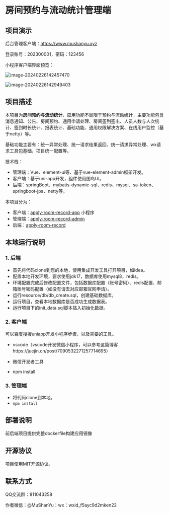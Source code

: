 # 房间预约与流动统计管理端

## 项目演示

后台管理客户端：https://www.mushanyu.xyz

登录账号：202300001，密码：123456

小程序客户端界面预览：

![image-20240226142457470](https://mushanyu-note.oss-cn-beijing.aliyuncs.com/mk-image/image-20240226142457470.png)

![image-20240226142949403](https://mushanyu-note.oss-cn-beijing.aliyuncs.com/mk-image/image-20240226142949403.png)

## 项目描述

本项目为**房间预约与流动统计**，应用功能不局限于预约与流动统计，主要功能包含消息通知、公告、房间预约、通用申请处理、房间签到签出、人员人数与人次统计、签到时长统计、报表统计、基础功能、通用权限解决方案、在线用户监控（基于netty）等。

基础功能主要有：统一异常处理、统一请求结果返回、统一请求异常处理、wx请求工具包基础，项目统一配置等。

技术栈：

- 管理端：Vue、element-ui等、基于vue-element-admin框架开发。
- 客户端：基于uni-app开发，组件使用图鸟UI。
- 后端：springBoot、mybatis-dynamic-sql、redis、mysql、sa-token、springboot-jpa、netty等。

本项目分为：

- 客户端：[apply-room-record-app](https://github.com/MuShanYu/apply-room-record-app) 小程序
- 管理端：[apply-room-record-admin](https://github.com/MuShanYu/apply-room-record-admin) 
- 后端：[apply-room-record](https://github.com/MuShanYu/apply-room-record) 

## 本地运行说明

### 1. 后端

- 首先将代码clone到您的本地，使用集成开发工具打开项目，如idea。
- 配置本地开发环境，要求使用jdk17，数据库使用mysql8，redis。
- 环境配置完成后修改配置文件，包括数据库配置（账号密码）、redis配置、邮箱账号密码配置（如没有请去对应邮箱官网申请）。
- 运行resource/db/db_create.sql，创建基础数据库。
- 运行项目，查看本地数据库是否成功生成数据表。
- 运行项目下的init_data.sql脚本插入初始化数据。

### 2. 客户端

可以百度搜搜uniapp开发小程序步骤，以及需要的工具。

- vscode（vscode开发微信小程序，可以参考这篇博客https://juejin.cn/post/7090532271257714695）

- 微信开发者工具

- npm install

### 3. 管理端

- 将代码clone到本地。
- `npm install`

## 部署说明

前后端项目提供完整dockerfile构建应用镜像

## 开源协议

项目使用MIT开源协议。

## 联系方式

QQ交流群：811043258

作者微信：@MuShanYu：wx：wxid_f5ayc9d2mken22
